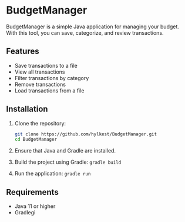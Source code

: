 # BudgetManager

BudgetManager is a simple Java application for managing your budget.  
With this tool, you can save, categorize, and review transactions.

## Features
- Save transactions to a file
- View all transactions
- Filter transactions by category
- Remove transactions
- Load transactions from a file

## Installation

1. Clone the repository:
   ```sh
   git clone https://github.com/hylkest/BudgetManager.git
   cd BudgetManager

2. Ensure that Java and Gradle are installed.

3. Build the project using Gradle:
```gradle build```

4. Run the application:
```gradle run```

## Requirements

- Java 11 or higher
- Gradlegi
